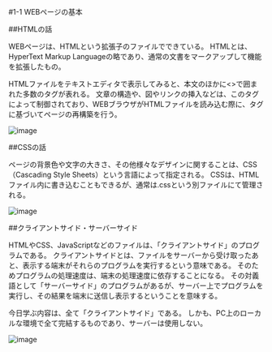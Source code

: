 #1-1 WEBページの基本

##HTMLの話

WEBページは、HTMLという拡張子のファイルでできている。
HTMLとは、HyperText Markup Languageの略であり、通常の文書をマークアップして機能を拡張したもの。

HTMLファイルをテキストエディタで表示してみると、本文のほかに<>で囲まれた多数のタグが表れる。
文章の構造や、図やリンクの挿入などは、このタグによって制御されており、WEBブラウザがHTMLファイルを読み込む際に、タグに基づいてページの再構築を行う。

![image](http://www.ei-ic.sakura.ne.jp/handson20180721/img/1-1_01.png)


##CSSの話

ページの背景色や文字の大きさ、その他様々なデザインに関することは、CSS（Cascading Style Sheets）という言語によって指定される。
CSSは、HTMLファイル内に書き込むこともできるが、通常は.cssという別ファイルにて管理される。

![image](http://www.ei-ic.sakura.ne.jp/handson20180721/img/1-1_02.png)


##クライアントサイド・サーバーサイド

HTMLやCSS、JavaScriptなどのファイルは、「クライアントサイド」のプログラムである。
クライアントサイドとは、ファイルをサーバーから受け取ったあと、表示する端末がそれらのプログラムを実行するという意味である。
そのためプログラムの処理速度は、端末の処理速度に依存することになる。
その対義語として「サーバーサイド」のプログラムがあるが、サーバー上でプログラムを実行し、その結果を端末に送信し表示するということを意味する。

今日学ぶ内容は、全て「クライアントサイド」である。
しかも、PC上のローカルな環境で全て完結するものであり、サーバーは使用しない。

![image](http://www.ei-ic.sakura.ne.jp/handson20180721/img/1-1_03.png)
